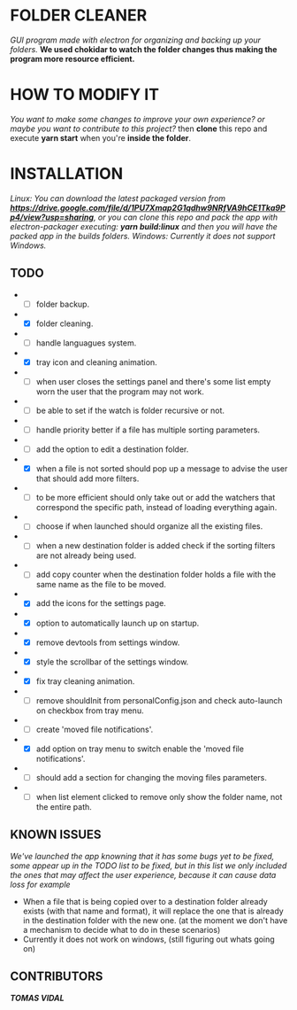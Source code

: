 # FOLDER CLEANER
_GUI program made with electron for organizing and backing up your folders._
__We used chokidar to watch the folder changes thus making the program more resource efficient.__

# HOW TO MODIFY IT
_You want to make some changes to improve your own experience? or maybe you want to contribute to this project?_ then **clone** this repo and execute **yarn start** when you're **inside the folder**.

# INSTALLATION
_Linux: You can download the latest packaged version from **https://drive.google.com/file/d/1PU7Xmap2G1qdhw9NRfVA9hCE1Tka9Pp4/view?usp=sharing**, or you can clone this repo and pack the app with electron-packager executing: **yarn build:linux** and then you will have the packed app in the builds folders._
_Windows: Currently it does not support Windows._

## TODO
* - [ ] folder backup.
* - [x] folder cleaning.
* - [ ] handle languagues system.
* - [x] tray icon and cleaning animation.
* - [ ] when user closes the settings panel and there's some list empty worn the user that the program may not work.
* - [ ] be able to set if the watch is folder recursive or not.
* - [ ] handle priority better if a file has multiple sorting parameters.
* - [ ] add the option to edit a destination folder.
* - [x] when a file is not sorted should pop up a message to advise the user that should add more filters.
* - [ ] to be more efficient should only take out or add the watchers that correspond the specific path, instead of loading everything again.
* - [ ] choose if when launched should organize all the existing files.
* - [ ] when a new destination folder is added check if the sorting filters are not already being used.
* - [ ] add copy counter when the destination folder holds a file with the same name as the file to be moved.
* - [x] add the icons for the settings page.
* - [x] option to automatically launch up on startup.
* - [x] remove devtools from settings window.
* - [x] style the scrollbar of the settings window.
* - [x] fix tray cleaning animation.
* - [ ] remove shouldInit from personalConfig.json and check auto-launch on checkbox from tray menu.
* - [ ] create 'moved file notifications'.
* - [x] add option on tray menu to switch enable the 'moved file notifications'.
* - [ ] should add a section for changing the moving files parameters.
* - [ ] when list element clicked to remove only show the folder name, not the entire path.

## KNOWN ISSUES
_We've launched the app knowning that it has some bugs yet to be fixed, some appear up in the TODO list to be fixed, but in this list we only included the ones that may affect the user experience, because it can cause data loss for example_
* When a file that is being copied over to a destination folder already exists (with that name and format), it will replace the one that is already in the destination folder with the new one. (at the moment we don't have a mechanism to decide what to do in these scenarios)
* Currently it does not work on windows, (still figuring out whats going on)

## CONTRIBUTORS
**_TOMAS VIDAL_**
